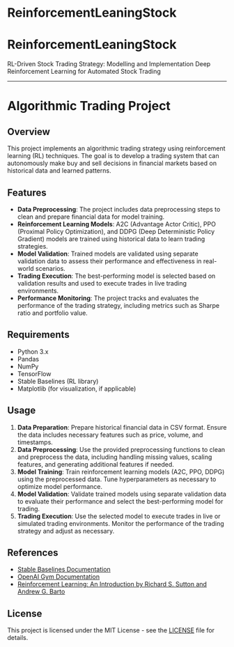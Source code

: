 # ReinforcementLeaningStock
# ReinforcementLeaningStock
RL-Driven Stock Trading Strategy: Modelling and Implementation
Deep Reinforcement Learning for Automated Stock Trading

---

# Algorithmic Trading Project

## Overview
This project implements an algorithmic trading strategy using reinforcement learning (RL) techniques. The goal is to develop a trading system that can autonomously make buy and sell decisions in financial markets based on historical data and learned patterns.

## Features
- **Data Preprocessing**: The project includes data preprocessing steps to clean and prepare financial data for model training.
- **Reinforcement Learning Models**: A2C (Advantage Actor Critic), PPO (Proximal Policy Optimization), and DDPG (Deep Deterministic Policy Gradient) models are trained using historical data to learn trading strategies.
- **Model Validation**: Trained models are validated using separate validation data to assess their performance and effectiveness in real-world scenarios.
- **Trading Execution**: The best-performing model is selected based on validation results and used to execute trades in live trading environments.
- **Performance Monitoring**: The project tracks and evaluates the performance of the trading strategy, including metrics such as Sharpe ratio and portfolio value.

## Requirements
- Python 3.x
- Pandas
- NumPy
- TensorFlow
- Stable Baselines (RL library)
- Matplotlib (for visualization, if applicable)

## Usage
1. **Data Preparation**: Prepare historical financial data in CSV format. Ensure the data includes necessary features such as price, volume, and timestamps.
2. **Data Preprocessing**: Use the provided preprocessing functions to clean and preprocess the data, including handling missing values, scaling features, and generating additional features if needed.
3. **Model Training**: Train reinforcement learning models (A2C, PPO, DDPG) using the preprocessed data. Tune hyperparameters as necessary to optimize model performance.
4. **Model Validation**: Validate trained models using separate validation data to evaluate their performance and select the best-performing model for trading.
5. **Trading Execution**: Use the selected model to execute trades in live or simulated trading environments. Monitor the performance of the trading strategy and adjust as necessary.

## References
- [Stable Baselines Documentation](https://stable-baselines.readthedocs.io/en/master/)
- [OpenAI Gym Documentation](https://gym.openai.com/docs/)
- [Reinforcement Learning: An Introduction by Richard S. Sutton and Andrew G. Barto](http://incompleteideas.net/book/the-book-2nd.html)

## License
This project is licensed under the MIT License - see the [LICENSE](LICENSE) file for details.
